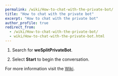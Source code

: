 ```yaml
---
permalink: /wiki/How-to-chat-with-the-private-bot/
title: "How to chat with the private bot"
excerpt: "How to chat with the private bot"
author_profile: true
redirect_from: 
  - /wiki/How-to-chat-with-the-private-bot/
  - wiki/How-to-chat-with-the-private-bot.html
---
```


1. Search for **weSplitPrivateBot**.


2. Select **Start** to begin the conversation.





For more information visit the [Wiki](..).